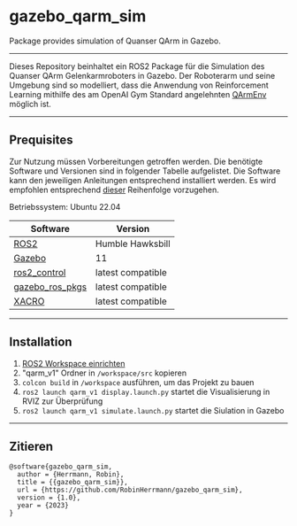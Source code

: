# gazebo_qarm_sim
Package provides simulation of Quanser QArm in Gazebo.

---

Dieses Repository beinhaltet ein ROS2 Package für die Simulation des Quanser QArm Gelenkarmroboters in Gazebo. Der Roboterarm und seine Umgebung sind so modelliert, dass die Anwendung von Reinforcement Learning mithilfe des am OpenAI Gym Standard angelehnten [QArmEnv](https://github.com/deltawafer/gazebo_qarm_env) möglich ist.

---

## Prequisites
Zur Nutzung müssen Vorbereitungen getroffen werden. Die benötigte Software und Versionen sind in folgender Tabelle aufgelistet. Die Software kann den jeweiligen Anleitungen entsprechend installiert werden. Es wird empfohlen entsprechend [dieser](http://classic.gazebosim.org/tutorials?tut=ros2_installing&cat=connect_ros) Reihenfolge vorzugehen.

Betriebssystem: Ubuntu 22.04

Software | Version
--- | ---
[ROS2](https://index.ros.org/doc/ros2/Installation) | Humble Hawksbill
[Gazebo](http://gazebosim.org/tutorials?cat=install) | 11
[ros2_control](https://control.ros.org/master/doc/getting_started/getting_started.html) | latest compatible
[gazebo_ros_pkgs](http://classic.gazebosim.org/tutorials?tut=ros2_installing&cat=connect_ros) | latest compatible
[XACRO](http://wiki.ros.org/xacro) | latest compatible

---

## Installation

1. [ROS2 Workspace einrichten](https://docs.ros.org/en/humble/Tutorials/Beginner-Client-Libraries/Creating-A-Workspace/Creating-A-Workspace.html)
2. "qarm_v1" Ordner in `/workspace/src` kopieren
3. `colcon build` in `/workspace` ausführen, um das Projekt zu bauen
4. `ros2 launch qarm_v1 display.launch.py` startet die Visualisierung in RVIZ zur Überprüfung
5. `ros2 launch qarm_v1 simulate.launch.py` startet die Siulation in Gazebo

--- 

## Zitieren

```
@software{gazebo_qarm_sim,
  author = {Herrmann, Robin},
  title = {{gazebo_qarm_sim}},
  url = {https://github.com/RobinHerrmann/gazebo_qarm_sim},
  version = {1.0},
  year = {2023}
}
```
